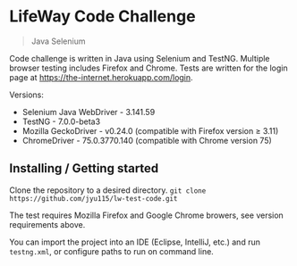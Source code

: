 # LifeWay Code Challenge
> Java Selenium

Code challenge is written in Java using Selenium and TestNG. Multiple browser testing includes Firefox and Chrome. Tests are written for the login page at https://the-internet.herokuapp.com/login.

Versions:
* Selenium Java WebDriver - 3.141.59
* TestNG - 7.0.0-beta3
* Mozilla GeckoDriver - v0.24.0 (compatible with Firefox version ≥ 3.11)
* ChromeDriver - 75.0.3770.140 (compatible with Chrome version 75)



## Installing / Getting started

Clone the repository to a desired directory.
`git clone https://github.com/jyu115/lw-test-code.git`

The test requires Mozilla Firefox and Google Chrome browers, see version requirements above.

You can import the project into an IDE (Eclipse, IntelliJ, etc.) and run `testng.xml`, or configure paths to run on command line.



